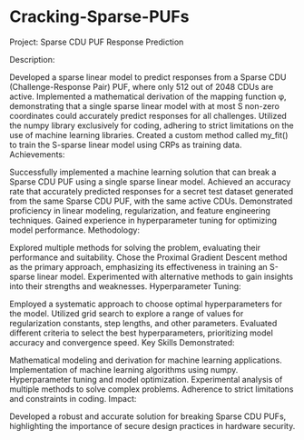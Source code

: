 # Cracking-Sparse-PUFs

Project: Sparse CDU PUF Response Prediction

Description:

Developed a sparse linear model to predict responses from a Sparse CDU (Challenge-Response Pair) PUF, where only 512 out of 2048 CDUs are active.
Implemented a mathematical derivation of the mapping function φ, demonstrating that a single sparse linear model with at most S non-zero coordinates could accurately predict responses for all challenges.
Utilized the numpy library exclusively for coding, adhering to strict limitations on the use of machine learning libraries.
Created a custom method called my_fit() to train the S-sparse linear model using CRPs as training data.
Achievements:

Successfully implemented a machine learning solution that can break a Sparse CDU PUF using a single sparse linear model.
Achieved an accuracy rate that accurately predicted responses for a secret test dataset generated from the same Sparse CDU PUF, with the same active CDUs.
Demonstrated proficiency in linear modeling, regularization, and feature engineering techniques.
Gained experience in hyperparameter tuning for optimizing model performance.
Methodology:

Explored multiple methods for solving the problem, evaluating their performance and suitability.
Chose the Proximal Gradient Descent method as the primary approach, emphasizing its effectiveness in training an S-sparse linear model.
Experimented with alternative methods to gain insights into their strengths and weaknesses.
Hyperparameter Tuning:

Employed a systematic approach to choose optimal hyperparameters for the model.
Utilized grid search to explore a range of values for regularization constants, step lengths, and other parameters.
Evaluated different criteria to select the best hyperparameters, prioritizing model accuracy and convergence speed.
Key Skills Demonstrated:

Mathematical modeling and derivation for machine learning applications.
Implementation of machine learning algorithms using numpy.
Hyperparameter tuning and model optimization.
Experimental analysis of multiple methods to solve complex problems.
Adherence to strict limitations and constraints in coding.
Impact:

Developed a robust and accurate solution for breaking Sparse CDU PUFs, highlighting the importance of secure design practices in hardware security.
